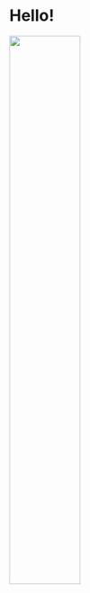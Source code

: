 # Hello!

<a href="https://profile.codersrank.io/user/pomelchenko"><img src="https://cr-skills-chart-widget.azurewebsites.net/api/api?username=pomelchenko" width="50%"></a>
